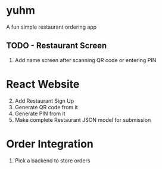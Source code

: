 # yuhm

A fun simple restaurant ordering app

## TODO - Restaurant Screen
1. Add name screen after scanning QR code or entering PIN

# React Website
2. Add Restaurant Sign Up
3. Generate QR code from it
4. Generate PIN from it
5. Make complete Restaurant JSON model for submission

# Order Integration
1. Pick a backend to store orders